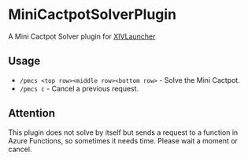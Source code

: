 # MiniCactpotSolverPlugin
A Mini Cactpot Solver plugin for [XIVLauncher](https://github.com/goaaats/FFXIVQuickLauncher)

## Usage
* `/pmcs <top row><middle row><bottom row>` - Solve the Mini Cactpot.
* `/pmcs c` - Cancel a previous request.

## Attention
This plugin does not solve by itself but sends a request to a function in Azure Functions, so sometimes it needs time. Please wait a moment or cancel.